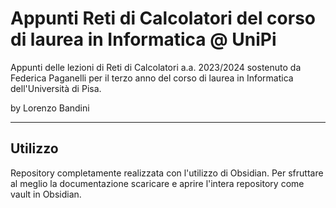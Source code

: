 # Appunti Reti di Calcolatori del corso di laurea in Informatica @ UniPi
Appunti delle lezioni di Reti di Calcolatori a.a. 2023/2024 sostenuto da Federica Paganelli per il terzo anno del corso di laurea in Informatica dell'Università di Pisa.

by Lorenzo Bandini

--- 

## Utilizzo

Repository completamente realizzata con l'utilizzo di Obsidian. Per sfruttare al meglio la documentazione scaricare e aprire l'intera repository come vault in Obsidian.

